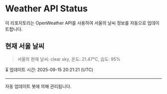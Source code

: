 
# Weather API Status

이 리포지토리는 OpenWeather API를 사용하여 서울의 날씨 정보를 자동으로 업데이트합니다.

## 현재 서울 날씨
> 서울의 현재 날씨: clear sky, 온도: 21.47°C, 습도: 95%

⏳ 업데이트 시간: 2025-09-15 20:21:21 (UTC)

---
자동 업데이트 봇에 의해 관리됩니다.
